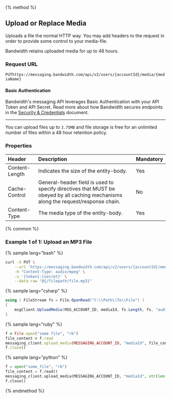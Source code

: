 {% method %}

## Upload or Replace Media
Uploads a file the normal HTTP way. You may add headers to the request in order to provide some control to your media-file.

Bandwidth retains uploaded media for up to 48 hours.

### Request URL
<code class="put">PUT</code>`https://messaging.bandwidth.com/api/v2/users/{accountId}/media/{mediaName}`

#### Basic Authentication

Bandwidth's messaging API leverages Basic Authentication with your API Token and API Secret. Read more about how Bandwidth secures endpoints in the [Security & Credentials](../../../guides/accountCredentials.md) document.

---

<aside class="alert general small">
<p>
You can upload files up to <code>3.75MB</code> and file storage is free for an unlimited number of files within a 48 hour retention policy.
</p>
</aside>

### Properties
| Header         | Description                                                                                                                        | Mandatory |
|:---------------|:-----------------------------------------------------------------------------------------------------------------------------------|:----------|
| Content-Length | Indicates the size of the entity-body.                                                                                             | Yes       |
| Cache-Control  | General-header field is used to specify directives that MUST be obeyed by all caching mechanisms along the request/response chain. | No        |
| Content-Type   | The media type of the entity-body.                                                                                                 | Yes        |

{% common %}

### Example 1 of 1: Upload an MP3 File

{% sample lang="bash" %}

```bash
curl -X PUT \
    --url 'https://messaging.bandwidth.com/api/v2/users/{accountId}/media/{file.mp3}' \
    -H "Content-Type: audio/mpeg" \
    -u '{token}:{secret}' \
    --data-raw "@{/filepath/file.mp3}"
```

{% sample lang="csharp" %}

```csharp
using ( FileStream fs = File.OpenRead("C:\\Path\\To\\File") )
{
    msgClient.UploadMedia(MSG_ACCOUNT_ID, mediaId, fs.Length, fs, "audio/wav");
}
```


{% sample lang="ruby" %}

```ruby
f = File.open("some file", "rb")
file_content = f.read
messaging_client.upload_media(MESSAGING_ACCOUNT_ID, "mediaId", file_content.length.to_s, file_content, :content_type => "application/octet-stream", :cache_control => "no-cache")
f.close()
```

{% sample lang="python" %}

```python
f = open("some_file", "rb")
file_content = f.read()
messaging_client.upload_media(MESSAGING_ACCOUNT_ID, "mediaId", str(len(file_content)), body=file_content)
f.close()
```

{% endmethod %}
